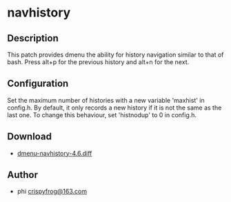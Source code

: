 navhistory
==========

Description
------------
This patch provides dmenu the ability for history navigation similar to that
of bash. Press alt+p for the previous history and alt+n for the next.

Configuration
-------------
Set the maximum number of histories with a new variable 'maxhist' in config.h.
By default, it only records a new history if it is not the same as the last one.
To change this behaviour, set 'histnodup' to 0 in config.h.

Download
--------
* [dmenu-navhistory-4.6.diff](dmenu-navhistory-4.6.diff)

Author
------
* phi <crispyfrog@163.com>
